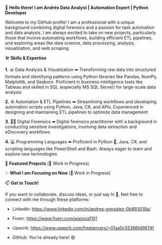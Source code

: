 👋 **Hello there! I am Andrés
Data Analyst | Automation Expert | Python Developer**

Welcome to my GitHub profile! I am a professional with a unique background combining digital forensics and a passion for task automation and data analysis. I am always excited to take on new projects, particularly those that involve automating workflows, building efficient ETL pipelines, and exploring areas like data science, data processing, analysis, visualization, and web scraping



🛠️ **Skills & Expertise**

**1.** 📊 Data Analysis & Visualization ➡
Transforming raw data into structured formats and identifying patterns using Python libraries like Pandas, NumPy, Matplotlib, and Seaborn. Proficient in business intelligence tools like Tableau and skilled in SQL (especially MS SQL Server) for large-scale data analysis

**2.** ⚙️ Automation & ETL Pipelines ➡
Streamlining workflows and developing automation scripts using Python, Java, C#, and APIs. Experienced in designing and maintaining ETL pipelines to optimize data management

**3.** 🕵️‍♂️ Digital Forensics ➡
Digital forensics practitioner with a background in conducting sensitive investigations, involving data extraction and eDiscovery workflows

**4.** 💻 Programming Languages ➡
Proficient in Python 🐍, Java, C#, and scripting languages like PowerShell and Bash. Always eager to learn and explore new technologies



🚀 **Featured Projects** (🚧 Work in Progress)



✨ **What I am Focusing on Now** (🚧 Work in Progress)



📫 **Get in Touch!**

If you want to collaborate, discuss ideas, or just say hi 👋, feel free to connect with me through these platforms:

* LinkedIn: https://www.linkedin.com/in/andres-gonzalez-0b893019a/

* Fiverr: https://www.fiverr.com/agonza1101

* Upwork: https://www.upwork.com/freelancers/~01aa0c55396fd9674f

* GitHub: You're already here! 😄


